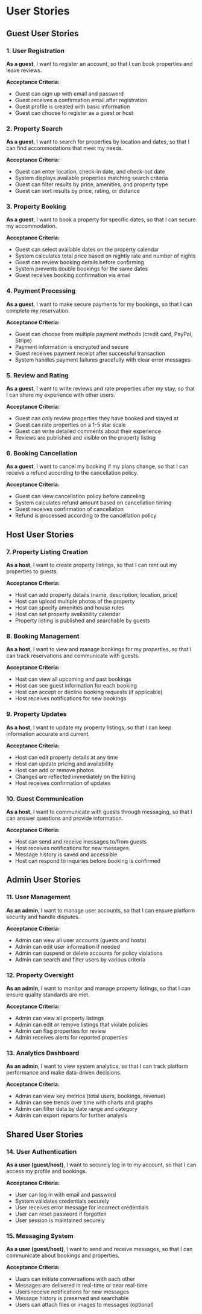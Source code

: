 # User Stories

## Guest User Stories

### 1. User Registration
**As a guest**, I want to register an account, so that I can book properties and leave reviews.

**Acceptance Criteria:**
- Guest can sign up with email and password
- Guest receives a confirmation email after registration
- Guest profile is created with basic information
- Guest can choose to register as a guest or host

### 2. Property Search
**As a guest**, I want to search for properties by location and dates, so that I can find accommodations that meet my needs.

**Acceptance Criteria:**
- Guest can enter location, check-in date, and check-out date
- System displays available properties matching search criteria
- Guest can filter results by price, amenities, and property type
- Guest can sort results by price, rating, or distance

### 3. Property Booking
**As a guest**, I want to book a property for specific dates, so that I can secure my accommodation.

**Acceptance Criteria:**
- Guest can select available dates on the property calendar
- System calculates total price based on nightly rate and number of nights
- Guest can review booking details before confirming
- System prevents double bookings for the same dates
- Guest receives booking confirmation via email

### 4. Payment Processing
**As a guest**, I want to make secure payments for my bookings, so that I can complete my reservation.

**Acceptance Criteria:**
- Guest can choose from multiple payment methods (credit card, PayPal, Stripe)
- Payment information is encrypted and secure
- Guest receives payment receipt after successful transaction
- System handles payment failures gracefully with clear error messages

### 5. Review and Rating
**As a guest**, I want to write reviews and rate properties after my stay, so that I can share my experience with other users.

**Acceptance Criteria:**
- Guest can only review properties they have booked and stayed at
- Guest can rate properties on a 1-5 star scale
- Guest can write detailed comments about their experience
- Reviews are published and visible on the property listing

### 6. Booking Cancellation
**As a guest**, I want to cancel my booking if my plans change, so that I can receive a refund according to the cancellation policy.

**Acceptance Criteria:**
- Guest can view cancellation policy before canceling
- System calculates refund amount based on cancellation timing
- Guest receives confirmation of cancellation
- Refund is processed according to the cancellation policy

## Host User Stories

### 7. Property Listing Creation
**As a host**, I want to create property listings, so that I can rent out my properties to guests.

**Acceptance Criteria:**
- Host can add property details (name, description, location, price)
- Host can upload multiple photos of the property
- Host can specify amenities and house rules
- Host can set property availability calendar
- Property listing is published and searchable by guests

### 8. Booking Management
**As a host**, I want to view and manage bookings for my properties, so that I can track reservations and communicate with guests.

**Acceptance Criteria:**
- Host can view all upcoming and past bookings
- Host can see guest information for each booking
- Host can accept or decline booking requests (if applicable)
- Host receives notifications for new bookings

### 9. Property Updates
**As a host**, I want to update my property listings, so that I can keep information accurate and current.

**Acceptance Criteria:**
- Host can edit property details at any time
- Host can update pricing and availability
- Host can add or remove photos
- Changes are reflected immediately on the listing
- Host receives confirmation of updates

### 10. Guest Communication
**As a host**, I want to communicate with guests through messaging, so that I can answer questions and provide information.

**Acceptance Criteria:**
- Host can send and receive messages to/from guests
- Host receives notifications for new messages
- Message history is saved and accessible
- Host can respond to inquiries before booking is confirmed

## Admin User Stories

### 11. User Management
**As an admin**, I want to manage user accounts, so that I can ensure platform security and handle disputes.

**Acceptance Criteria:**
- Admin can view all user accounts (guests and hosts)
- Admin can edit user information if needed
- Admin can suspend or delete accounts for policy violations
- Admin can search and filter users by various criteria

### 12. Property Oversight
**As an admin**, I want to monitor and manage property listings, so that I can ensure quality standards are met.

**Acceptance Criteria:**
- Admin can view all property listings
- Admin can edit or remove listings that violate policies
- Admin can flag properties for review
- Admin receives alerts for reported properties

### 13. Analytics Dashboard
**As an admin**, I want to view system analytics, so that I can track platform performance and make data-driven decisions.

**Acceptance Criteria:**
- Admin can view key metrics (total users, bookings, revenue)
- Admin can see trends over time with charts and graphs
- Admin can filter data by date range and category
- Admin can export reports for further analysis

## Shared User Stories

### 14. User Authentication
**As a user (guest/host)**, I want to securely log in to my account, so that I can access my profile and bookings.

**Acceptance Criteria:**
- User can log in with email and password
- System validates credentials securely
- User receives error message for incorrect credentials
- User can reset password if forgotten
- User session is maintained securely

### 15. Messaging System
**As a user (guest/host)**, I want to send and receive messages, so that I can communicate about bookings and properties.

**Acceptance Criteria:**
- Users can initiate conversations with each other
- Messages are delivered in real-time or near real-time
- Users receive notifications for new messages
- Message history is preserved and searchable
- Users can attach files or images to messages (optional)
